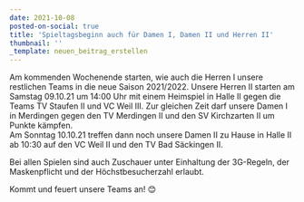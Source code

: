 ```yaml
---
date: 2021-10-08
posted-on-social: true
title: 'Spieltagsbeginn auch für Damen I, Damen II und Herren II'
thumbnail: ''
_template: neuen_beitrag_erstellen
---
```


Am kommenden Wochenende starten, wie auch die Herren I unsere restlichen Teams in die neue Saison 2021/2022. Unsere Herren II starten am Samstag 09.10.21 um 14:00 Uhr mit einem Heimspiel in Halle II gegen die Teams TV Staufen II und VC Weil III. Zur gleichen Zeit darf unsere Damen I in Merdingen gegen den TV Merdingen II und den SV Kirchzarten II um Punkte kämpfen.   
Am Sonntag 10.10.21 treffen dann noch unsere Damen II zu Hause in Halle II ab 10:30 auf den VC Weil II und den TV Bad Säckingen II.   
  
Bei allen Spielen sind auch Zuschauer unter Einhaltung der 3G-Regeln, der Maskenpflicht und der Höchstbesucherzahl erlaubt.   
  
Kommt und feuert unsere Teams an! 😊
